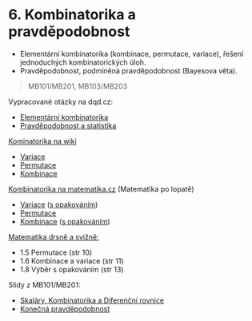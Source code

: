 # 6. Kombinatorika a pravděpodobnost

* Elementární kombinatorika \(kombinace, permutace, variace\), řešení jednoduchých kombinatorických úloh.
* Pravděpodobnost, podmíněná pravděpodobnost \(Bayesova věta\).

> MB101/MB201, MB103/MB203

Vypracované otázky na dqd.cz:

* [Elementární kombinatorika](http://statnice.dqd.cz/home:inf:ap2)
* [Pravděpodobnost a statistika](statnice.dqd.cz/home:inf:ap12) 

[Kominatorika na wiki](https://cs.wikipedia.org/wiki/Kombinatorika)

* [Variace](https://cs.wikipedia.org/wiki/Variace_%28kombinatorika%29)
* [Permutace](https://cs.wikipedia.org/wiki/Permutace)
* [Kombinace](https://cs.wikipedia.org/wiki/Kombinace)

[Kombinatorika na matematika.cz](http://matematika.cz/kombinatorika) \(Matematika po lopatě\)

* [Variace](http://matematika.cz/variace) \([s opakováním](http://matematika.cz/variace-opakovani)\)
* [Permutace](http://matematika.cz/permutace)
* [Kombinace](http://matematika.cz/kombinace) \([s opakováním](http://matematika.cz/kombinace-opakovani)\)

[Matematika drsně a svižně:](http://www.math.muni.cz/~naca/ucebnice/e-ucebnice)

* 1.5 Permutace \(str 10\)
* 1.6 Kombinace a variace \(str 11\)
* 1.8 Výběr s opakováním \(str 13\)

Slidy z MB101/MB201:

* [Skaláry, Kombinatorika a Diferenční rovnice](https://is.muni.cz/el/1433/jaro2013/MB101/um/39028946/lin-mod-jaro-13-pr-1-kombinatorika.pdf)
* [Konečná pravděpodobnost](https://is.muni.cz/el/1433/jaro2013/MB101/um/39028946/lin-mod-jaro-13-pr-2-pravdepodobnost.pdf)



